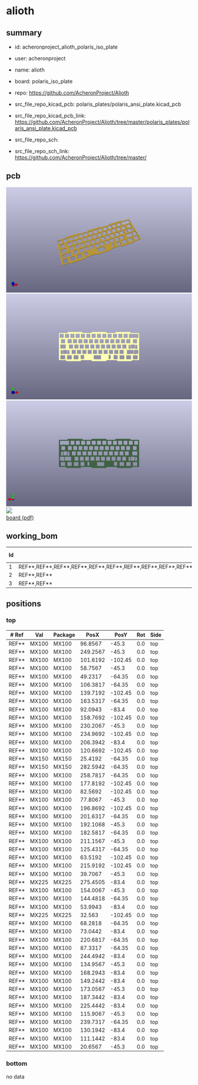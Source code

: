 # alioth
 
## summary 
* id: acheronproject_alioth_polaris_iso_plate
* user: acheronproject
* name: alioth
* board: polaris_iso_plate
* repo: https://github.com/AcheronProject/Alioth
* src_file_repo_kicad_pcb: polaris_plates/polaris_ansi_plate.kicad_pcb
* src_file_repo_kicad_pcb_link: https://github.com/AcheronProject/Alioth/tree/master/polaris_plates/polaris_ansi_plate.kicad_pcb


* src_file_repo_sch: 
* src_file_repo_sch_link: https://github.com/AcheronProject/Alioth/tree/master/


## pcb  
![](working_3d_600.png) 
![](working_3d_front_600.png)  
![](working_3d_back_600.png)  
![](working_600.png)  
[board (pdf)](working.pdf)  

## working_bom
| Id | Designator | Footprint | Quantity | Designation | Supplier and ref |  | None | 
| --- | --- | --- | --- | --- | --- | --- | --- | 
| 1 | REF**,REF**,REF**,REF**,REF**,REF**,REF**,REF**,REF**,REF**,REF**,REF**,REF**,REF**,REF**,REF**,REF**,REF**,REF**,REF**,REF**,REF**,REF**,REF**,REF**,REF**,REF**,REF**,REF**,REF**,REF**,REF**,REF**,REF**,REF**,REF**,REF**,REF**,REF**,REF**,REF**,REF**,REF**,REF**,REF**,REF** | MX100 | 46 | MX100 |  |  | [''] | 
| 2 | REF**,REF** | MX150 | 2 | MX150 |  |  | [''] | 
| 3 | REF**,REF** | MX225 | 2 | MX225 |  |  | [''] | 




## positions
### top
| # Ref | Val | Package | PosX | PosY | Rot | Side | 
| --- | --- | --- | --- | --- | --- | --- | 
| REF** | MX100 | MX100 | 96.8567 | -45.3 | 0.0 | top | 
| REF** | MX100 | MX100 | 249.2567 | -45.3 | 0.0 | top | 
| REF** | MX100 | MX100 | 101.6192 | -102.45 | 0.0 | top | 
| REF** | MX100 | MX100 | 58.7567 | -45.3 | 0.0 | top | 
| REF** | MX100 | MX100 | 49.2317 | -64.35 | 0.0 | top | 
| REF** | MX100 | MX100 | 106.3817 | -64.35 | 0.0 | top | 
| REF** | MX100 | MX100 | 139.7192 | -102.45 | 0.0 | top | 
| REF** | MX100 | MX100 | 163.5317 | -64.35 | 0.0 | top | 
| REF** | MX100 | MX100 | 92.0943 | -83.4 | 0.0 | top | 
| REF** | MX100 | MX100 | 158.7692 | -102.45 | 0.0 | top | 
| REF** | MX100 | MX100 | 230.2067 | -45.3 | 0.0 | top | 
| REF** | MX100 | MX100 | 234.9692 | -102.45 | 0.0 | top | 
| REF** | MX100 | MX100 | 206.3942 | -83.4 | 0.0 | top | 
| REF** | MX100 | MX100 | 120.6692 | -102.45 | 0.0 | top | 
| REF** | MX150 | MX150 | 25.4192 | -64.35 | 0.0 | top | 
| REF** | MX150 | MX150 | 282.5942 | -64.35 | 0.0 | top | 
| REF** | MX100 | MX100 | 258.7817 | -64.35 | 0.0 | top | 
| REF** | MX100 | MX100 | 177.8192 | -102.45 | 0.0 | top | 
| REF** | MX100 | MX100 | 82.5692 | -102.45 | 0.0 | top | 
| REF** | MX100 | MX100 | 77.8067 | -45.3 | 0.0 | top | 
| REF** | MX100 | MX100 | 196.8692 | -102.45 | 0.0 | top | 
| REF** | MX100 | MX100 | 201.6317 | -64.35 | 0.0 | top | 
| REF** | MX100 | MX100 | 192.1068 | -45.3 | 0.0 | top | 
| REF** | MX100 | MX100 | 182.5817 | -64.35 | 0.0 | top | 
| REF** | MX100 | MX100 | 211.1567 | -45.3 | 0.0 | top | 
| REF** | MX100 | MX100 | 125.4317 | -64.35 | 0.0 | top | 
| REF** | MX100 | MX100 | 63.5192 | -102.45 | 0.0 | top | 
| REF** | MX100 | MX100 | 215.9192 | -102.45 | 0.0 | top | 
| REF** | MX100 | MX100 | 39.7067 | -45.3 | 0.0 | top | 
| REF** | MX225 | MX225 | 275.4505 | -83.4 | 0.0 | top | 
| REF** | MX100 | MX100 | 154.0067 | -45.3 | 0.0 | top | 
| REF** | MX100 | MX100 | 144.4818 | -64.35 | 0.0 | top | 
| REF** | MX100 | MX100 | 53.9943 | -83.4 | 0.0 | top | 
| REF** | MX225 | MX225 | 32.563 | -102.45 | 0.0 | top | 
| REF** | MX100 | MX100 | 68.2818 | -64.35 | 0.0 | top | 
| REF** | MX100 | MX100 | 73.0442 | -83.4 | 0.0 | top | 
| REF** | MX100 | MX100 | 220.6817 | -64.35 | 0.0 | top | 
| REF** | MX100 | MX100 | 87.3317 | -64.35 | 0.0 | top | 
| REF** | MX100 | MX100 | 244.4942 | -83.4 | 0.0 | top | 
| REF** | MX100 | MX100 | 134.9567 | -45.3 | 0.0 | top | 
| REF** | MX100 | MX100 | 168.2943 | -83.4 | 0.0 | top | 
| REF** | MX100 | MX100 | 149.2442 | -83.4 | 0.0 | top | 
| REF** | MX100 | MX100 | 173.0567 | -45.3 | 0.0 | top | 
| REF** | MX100 | MX100 | 187.3442 | -83.4 | 0.0 | top | 
| REF** | MX100 | MX100 | 225.4442 | -83.4 | 0.0 | top | 
| REF** | MX100 | MX100 | 115.9067 | -45.3 | 0.0 | top | 
| REF** | MX100 | MX100 | 239.7317 | -64.35 | 0.0 | top | 
| REF** | MX100 | MX100 | 130.1942 | -83.4 | 0.0 | top | 
| REF** | MX100 | MX100 | 111.1442 | -83.4 | 0.0 | top | 
| REF** | MX100 | MX100 | 20.6567 | -45.3 | 0.0 | top | 

### bottom
no data
